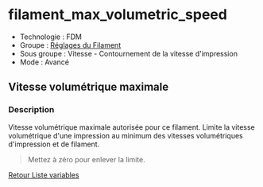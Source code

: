 # filament_max_volumetric_speed

* Technologie : FDM
* Groupe : [Réglages du Filament](../filament_settings/filament_settings.md)
* Sous groupe : Vitesse - Contournement de la vitesse d'impression
* Mode : Avancé

## Vitesse volumétrique maximale

### Description

Vitesse volumétrique maximale autorisée pour ce filament.
Limite la vitesse volumétrique d'une impression au minimum des vitesses volumétriques d'impression et de filament.

> Mettez à zéro pour enlever la limite.

[Retour Liste variables](variable_list.md)